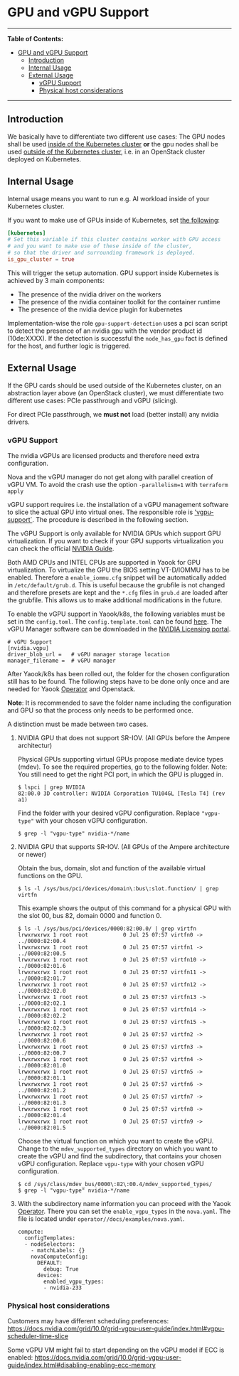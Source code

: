 # GPU and vGPU Support

---
**Table of Contents:**
- [GPU and vGPU Support](#gpu-and-vgpu-support)
  - [Introduction](#introduction)
  - [Internal Usage](#internal-usage)
  - [External Usage](#external-usage)
    - [vGPU Support](#vgpu-support)
    - [Physical host considerations](#physical-host-considerations)
---

## Introduction

We basically have to differentiate two different use cases:
The GPU nodes shall be used [inside of the Kubernetes cluster](#internal-usage) **or**
the gpu nodes shall be used [outside of the Kubernetes cluster](#external-usage),
i.e. in an OpenStack cluster deployed on Kubernetes.

## Internal Usage

Internal usage means you want to run e.g. AI workload inside of your Kubernetes cluster.

If you want to make use of GPUs inside of Kubernetes, set [the following](./../usage/cluster-configuration.md#kubelet-configuration):

```toml
[kubernetes]
# Set this variable if this cluster contains worker with GPU access
# and you want to make use of these inside of the cluster,
# so that the driver and surrounding framework is deployed.
is_gpu_cluster = true
```

This will trigger the setup automation.
GPU support inside Kubernetes is achieved by 3 main components:
- The presence of the nvidia driver on the workers
- The presence of the nvidia container toolkit for the container runtime
- The presence of the nvidia device plugin for kubernetes

Implementation-wise the role `gpu-support-detection` uses a pci scan script to detect the presence of an nvidia gpu with the vendor product id (10de:XXXX).
If the detection is successful the `node_has_gpu` fact is defined for the host, and further logic is triggered.

## External Usage

If the GPU cards should be used outside of the Kubernetes cluster,
on an abstraction layer above (an OpenStack cluster),
we must differentiate two different use cases:
PCIe passthrough and vGPU (slicing).

For direct PCIe passthrough, we **must not** load (better install) any nvidia drivers.

### vGPU Support

The nvidia vGPUs are licensed products and therefore need extra configuration.

Nova and the vGPU manager do not get along with parallel creation of vGPU VM.
To avoid the crash use the option `-parallelism=1` with `terraform apply`

vGPU support requires i.e. the installation of a vGPU management software to slice the actual
GPU into virtual ones.
The responsible role is ['vgpu-support`](https://gitlab.com/yaook/k8s/-/tree/devel/k8s-base/roles/vgpu-support).
The procedure is described in the following section.

The vGPU Support is only available for NVIDIA GPUs which support GPU virtualization.
If you want to check if your GPU supports virtualization you can check the official [NVIDIA Guide](https://docs.nvidia.com/grid/gpus-supported-by-vgpu.html).

Both AMD CPUs and INTEL CPUs are supported in Yaook for GPU virtualization.
To virtualize the GPU the BIOS setting VT-D/IOMMU has to be enabled.
Therefore a `enable_iommu.cfg` snippet will be automatically added in `/etc/default/grub.d`.
This is useful because the grubfile is not changed and therefore presets are kept and the `*.cfg` files in `grub.d` are loaded after the grubfile.
This allows us to make additional modifications in the future.

To enable the vGPU support in Yaook/k8s, the following variables must be set in the `config.toml`.
The `config.template.toml` can be found [here](https://gitlab.com/yaook/k8s/-/blob/devel/templates/config.template.toml).
The vGPU Manager software can be downloaded in the [NVIDIA Licensing portal](https://ui.licensing.nvidia.com/).
```console
# vGPU Support
[nvidia.vgpu]
driver_blob_url =   # vGPU manager storage location
manager_filename =  # vGPU manager
```

After Yaook/k8s has been rolled out, the folder for the chosen configuration still has to be found. The following steps have to be done only once and are needed for Yaook [Operator](https://docs.yaook.cloud/index.html) and Openstack.

**Note**: It is recommended to save the folder name including the configuration and GPU so that the process only needs to be performed once.

A distinction must be made between two cases.
1. NVIDIA GPU that does not support SR-IOV. (All GPUs before the Ampere architectur)

    Physical GPUs supporting virtual GPUs propose mediate device types (mdev). To see the required properties, go to the following folder.  Note: You still need to get the right PCI port, in which the GPU is plugged in.

    ```console
    $ lspci | grep NVIDIA
    82:00.0 3D controller: NVIDIA Corporation TU104GL [Tesla T4] (rev a1)
    ```

    Find the folder with your desired vGPU configuration. Replace `"vgpu-type"` with your chosen vGPU configuration.

    ```console
    $ grep -l "vgpu-type" nvidia-*/name
    ```

2. NVIDIA GPU that supports SR-IOV. (All GPUs of the Ampere architecture or newer)

    Obtain the bus, domain, slot and function of the available virtual functions on the GPU.

    ```console
    $ ls -l /sys/bus/pci/devices/domain\:bus\:slot.function/ | grep virtfn
    ```

    This example shows the output of this command for a physical GPU with the slot 00, bus 82, domain 0000 and function 0.

    ```console
    $ ls -l /sys/bus/pci/devices/0000:82:00.0/ | grep virtfn
    lrwxrwxrwx 1 root root           0 Jul 25 07:57 virtfn0 -> ../0000:82:00.4
    lrwxrwxrwx 1 root root           0 Jul 25 07:57 virtfn1 -> ../0000:82:00.5
    lrwxrwxrwx 1 root root           0 Jul 25 07:57 virtfn10 -> ../0000:82:01.6
    lrwxrwxrwx 1 root root           0 Jul 25 07:57 virtfn11 -> ../0000:82:01.7
    lrwxrwxrwx 1 root root           0 Jul 25 07:57 virtfn12 -> ../0000:82:02.0
    lrwxrwxrwx 1 root root           0 Jul 25 07:57 virtfn13 -> ../0000:82:02.1
    lrwxrwxrwx 1 root root           0 Jul 25 07:57 virtfn14 -> ../0000:82:02.2
    lrwxrwxrwx 1 root root           0 Jul 25 07:57 virtfn15 -> ../0000:82:02.3
    lrwxrwxrwx 1 root root           0 Jul 25 07:57 virtfn2 -> ../0000:82:00.6
    lrwxrwxrwx 1 root root           0 Jul 25 07:57 virtfn3 -> ../0000:82:00.7
    lrwxrwxrwx 1 root root           0 Jul 25 07:57 virtfn4 -> ../0000:82:01.0
    lrwxrwxrwx 1 root root           0 Jul 25 07:57 virtfn5 -> ../0000:82:01.1
    lrwxrwxrwx 1 root root           0 Jul 25 07:57 virtfn6 -> ../0000:82:01.2
    lrwxrwxrwx 1 root root           0 Jul 25 07:57 virtfn7 -> ../0000:82:01.3
    lrwxrwxrwx 1 root root           0 Jul 25 07:57 virtfn8 -> ../0000:82:01.4
    lrwxrwxrwx 1 root root           0 Jul 25 07:57 virtfn9 -> ../0000:82:01.5
    ```

    Choose the virtual function on which you want to create the vGPU.
    Change to the `mdev_supported_types` directory on which you want to create the vGPU and find the subdirectory, that contains your chosen vGPU configuration.
    Replace `vgpu-type` with your chosen vGPU configuration.

    ```console
    $ cd /sys/class/mdev_bus/0000\:82\:00.4/mdev_supported_types/
    $ grep -l "vgpu-type" nvidia-*/name
    ```

3. With the subdirectory name information you can proceed with the Yaook [Operator](https://docs.yaook.cloud/index.html).
   There you can set the `enable_vgpu_types` in the `nova.yaml`.
   The file is located under `operator//docs/examples/nova.yaml`.

    ```console
    compute:
      configTemplates:
      - nodeSelectors:
        - matchLabels: {}
        novaComputeConfig:
          DEFAULT:
            debug: True
          devices:
            enabled_vgpu_types:
            - nvidia-233
    ```

### Physical host considerations

Customers may have different scheduling preferences:
https://docs.nvidia.com/grid/10.0/grid-vgpu-user-guide/index.html#vgpu-scheduler-time-slice

Some vGPU VM might fail to start depending on the vGPU model if ECC is enabled:
https://docs.nvidia.com/grid/10.0/grid-vgpu-user-guide/index.html#disabling-enabling-ecc-memory
